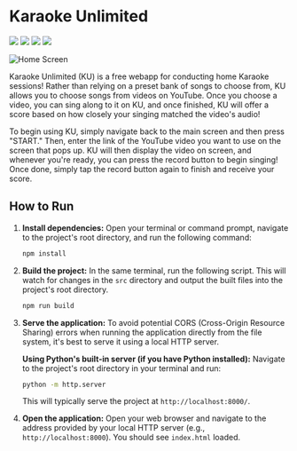# Karaoke Unlimited

<img src="https://img.shields.io/badge/React-18.2.0-darkcyan?style=flat-square&logo=react&logoColor=white"> <img src="https://img.shields.io/badge/jQuery-3.7.1-blue?style=flat-square&logo=jquery&logoColor=white"> <img src="https://img.shields.io/badge/Babel-6.26.0-yellow?style=flat-square&logo=babel&logoColor=white"> <img src="https://img.shields.io/badge/JSX-supported-orange?style=flat-square&logo=react&logoColor=white">

![Home Screen](assets/img/homescreen.png)

Karaoke Unlimited (KU) is a free webapp for conducting home Karaoke sessions! Rather than relying on a preset bank of songs to choose from, KU allows you to choose songs from videos on YouTube. Once you choose a video, you can sing along to it on KU, and once finished, KU will offer a score based on how closely your singing matched the video's audio!

To begin using KU, simply navigate back to the main screen and then press "START." Then, enter the link of the YouTube video you want to use on the screen that pops up. KU will then display the video on screen, and whenever you're ready, you can press the record button to begin singing! Once done, simply tap the record button again to finish and receive your score.

## How to Run

1. **Install dependencies:**
   Open your terminal or command prompt, navigate to the project's root directory, and run the following command:
   ```bash
   npm install
   ```

2. **Build the project:**
   In the same terminal, run the following script. This will watch for changes in the `src` directory and output the built files into the project's root directory.
   ```bash
   npm run build
   ```

3. **Serve the application:**
   To avoid potential CORS (Cross-Origin Resource Sharing) errors when running the application directly from the file system, it's best to serve it using a local HTTP server.

   **Using Python's built-in server (if you have Python installed):**
   Navigate to the project's root directory in your terminal and run:
   ```bash
   python -m http.server
   ```
   This will typically serve the project at `http://localhost:8000/`.

4. **Open the application:**
   Open your web browser and navigate to the address provided by your local HTTP server (e.g., `http://localhost:8000`). You should see `index.html` loaded.
